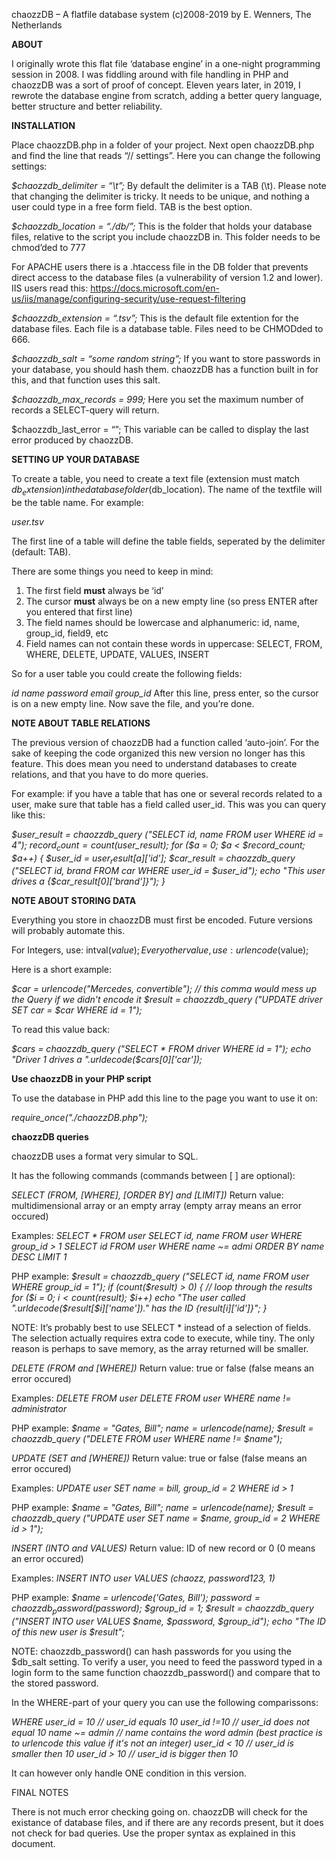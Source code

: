 chaozzDB – A flatfile database system
(c)2008-2019 by E. Wenners, The Netherlands

**ABOUT**

I originally wrote this flat file ‘database engine’ in a one-night programming session in 2008. I was fiddling around with file handling in PHP and chaozzDB was a sort of proof of concept. Eleven years later, in 2019, I rewrote the database engine from scratch, adding a better query language, better structure and better reliability.


**INSTALLATION**

Place chaozzDB.php in a folder of your project. Next open chaozzDB.php and find the line that reads “// settings”. Here you can change the following settings:

*$chaozzdb_delimiter = “\t”;*
By default the delimiter is a TAB (\t). Please note that changing the delimiter is tricky. It needs to be unique, and nothing a user could type in a free form field. TAB is the best option.

*$chaozzdb_location = “./db/”;*
This is the folder that holds your database files, relative to the script you include chaozzDB in. This folder needs to be chmod’ded to 777

For APACHE users there is a .htaccess file in the DB folder that prevents direct access to the database files (a vulnerability of version 1.2 and lower).
IIS users read this: https://docs.microsoft.com/en-us/iis/manage/configuring-security/use-request-filtering

*$chaozzdb_extension = “.tsv”;*
This is the default file extention for the database files. Each file is a database table. Files need to be CHMODded to 666.

*$chaozzdb_salt = “some random string”;*
If you want to store passwords in your database, you should hash them. chaozzDB has a function built in for this, and that function uses this salt.

*$chaozzdb_max_records = 999;*
Here you set the maximum number of records a SELECT-query will return.

$chaozzdb_last_error = “”;
This variable can be called to display the last error produced by chaozzDB.

 
**SETTING UP YOUR DATABASE**

To create a table, you need to create a text file (extension must match $db_extension) in the database folder ($db_location). The name of the textfile will be the table name.
For example:

*user.tsv*

The first line of a table will define the table fields, seperated by the delimiter (default: TAB).

There are some things you need to keep in mind:
1. The first field **must** always be ‘id’
2. The cursor **must** always be on a new empty line (so press ENTER after you entered that first line)
3. The field names should be lowercase and alphanumeric: id, name, group_id, field9, etc
4. Field names can not contain these words in uppercase:
SELECT, FROM, WHERE, DELETE, UPDATE, VALUES, INSERT

So for a user table you could create the following fields:

*id	name	password	email	group_id*
After this line, press enter, so the cursor is on a new empty line.
Now save the file, and you’re done.


**NOTE ABOUT TABLE RELATIONS**

The previous version of chaozzDB had a function called ‘auto-join’. For the sake of keeping the code organized this new version no longer has this feature. This does mean you need to understand databases to create relations, and that you have to do more queries.

For example: if you have a table that has one or several records related to a user, make sure that table has a field called user_id. This was you can query like this:

*$user_result = chaozzdb_query ("SELECT id, name FROM user WHERE id = 4");
$record_count = count($user_result);
for ($a = 0; $a < $record_count; $a++)
{
	$user_id = $user_result[$a]['id'];
	$car_result = chaozzdb_query ("SELECT id, brand FROM car WHERE user_id = $user_id");
	echo "This user drives a {$car_result[0]['brand']}");
}*
 

**NOTE ABOUT STORING DATA**

Everything you store in chaozzDB must first be encoded. Future versions will probably automate this.

For Integers, use: intval($value);
Every other value, use: urlencode($value);

Here is a short example:

*$car = urlencode("Mercedes, convertible"); // this comma would mess up the Query if we didn't encode it
$result = chaozzdb_query ("UPDATE driver SET car = $car WHERE id = 1");*

To read this value back:

*$cars = chaozzdb_query ("SELECT * FROM driver WHERE id = 1");
echo "Driver 1 drives a ".urldecode($cars[0]['car']);*
 

**Use chaozzDB in your PHP script**

To use the database in PHP add this line to the page you want to use it on:

*require_once("./chaozzDB.php");*
 

**chaozzDB queries**

chaozzDB uses a format very simular to SQL.

It has the following commands (commands between [ ] are optional):

 
*SELECT (FROM, [WHERE], [ORDER BY] and [LIMIT])*
Return value: multidimensional array or an empty array (empty array means an error occured)

Examples:
*SELECT * FROM user
SELECT id, name FROM user WHERE group_id > 1
SELECT id FROM user WHERE name ~= admi ORDER BY name DESC LIMIT 1*

PHP example:
*$result = chaozzdb_query ("SELECT id, name FROM user WHERE group_id = 1");
if (count($result) > 0)
{
	// loop through the results
	for ($i = 0; $i < count($result); $i++)
		echo "The user called ".urldecode($result[$i]['name'])." has the ID {$result[$i]['id']}";
}*

NOTE: It’s probably best to use SELECT * instead of a selection of fields. The selection actually requires extra code to execute, while tiny. The only reason is perhaps to save memory, as the array returned will be smaller.

 
*DELETE (FROM and [WHERE])*
Return value: true or false (false means an error occured)

Examples:
*DELETE FROM user
DELETE FROM user WHERE name != administrator*

PHP example:
*$name = "Gates, Bill";
$name = urlencode($name);
$result = chaozzdb_query ("DELETE FROM user WHERE name != $name");*
 

*UPDATE (SET and [WHERE])*
Return value: true or false (false means an error occured)

Examples:
*UPDATE user SET name = bill, group_id = 2 WHERE id > 1*

PHP example:
*$name = "Gates, Bill";
$name = urlencode($name);
$result = chaozzdb_query ("UPDATE user SET name = $name, group_id = 2 WHERE id > 1");*
 

*INSERT (INTO and VALUES)*
Return value: ID of new record or 0 (0 means an error occured)

Examples:
*INSERT INTO user VALUES (chaozz, password123, 1)*

PHP example:
*$name = urlencode('Gates, Bill');
$password = chaozzdb_password ($password);
$group_id = 1;
$result = chaozzdb_query ("INSERT INTO user VALUES $name, $password, $group_id");
echo "The ID of this new user is $result";*

NOTE: chaozzdb_password() can hash passwords for you using the $db_salt setting. To verify a user, you need to feed the password typed in a login form to the same function chaozzdb_password() and compare that to the stored password.

In the WHERE-part of your query you can use the following comparissons:

*WHERE user_id = 10 // user_id equals 10
user_id !=10 // user_id does not equal 10
name ~= admin // name contains the word admin (best practice is to urlencode this value if it's not an integer)
user_id < 10 // user_id is smaller then 10
user_id > 10 // user_id is bigger then 10*

It can however only handle ONE condition in this version.

 
FINAL NOTES

There is not much error checking going on. chaozzDB will check for the existance of database files, and if there are any records present, but it does not check for bad queries. Use the proper syntax as explained in this document.
